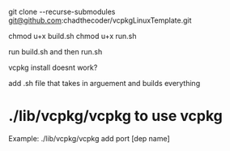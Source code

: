 git clone --recurse-submodules git@github.com:chadthecoder/vcpkgLinuxTemplate.git

chmod u+x build.sh
chmod u+x run.sh

run build.sh and then run.sh

vcpkg install doesnt work?

add .sh file that takes in arguement and builds everything

# ./lib/vcpkg/vcpkg to use vcpkg
Example:
    ./lib/vcpkg/vcpkg add port [dep name]